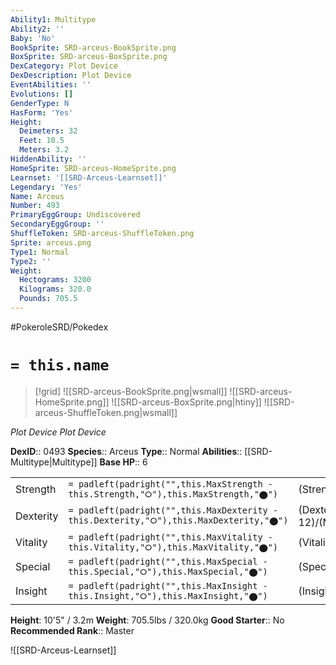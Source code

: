 ```yaml
---
Ability1: Multitype
Ability2: ''
Baby: 'No'
BookSprite: SRD-arceus-BookSprite.png
BoxSprite: SRD-arceus-BoxSprite.png
DexCategory: Plot Device
DexDescription: Plot Device
EventAbilities: ''
Evolutions: []
GenderType: N
HasForm: 'Yes'
Height:
  Deimeters: 32
  Feet: 10.5
  Meters: 3.2
HiddenAbility: ''
HomeSprite: SRD-arceus-HomeSprite.png
Learnset: '[[SRD-Arceus-Learnset]]'
Legendary: 'Yes'
Name: Arceus
Number: 493
PrimaryEggGroup: Undiscovered
SecondaryEggGroup: ''
ShuffleToken: SRD-arceus-ShuffleToken.png
Sprite: arceus.png
Type1: Normal
Type2: ''
Weight:
  Hectograms: 3200
  Kilograms: 320.0
  Pounds: 705.5
---
```


#PokeroleSRD/Pokedex

# `= this.name`

> [!grid]
> ![[SRD-arceus-BookSprite.png|wsmall]]
> ![[SRD-arceus-HomeSprite.png]]
> ![[SRD-arceus-BoxSprite.png|htiny]]
> ![[SRD-arceus-ShuffleToken.png|wsmall]]


*Plot Device*
*Plot Device*

**DexID**:: 0493
**Species**:: Arceus
**Type**:: Normal
**Abilities**:: [[SRD-Multitype|Multitype]]
**Base HP**:: 6

|           |                                                                                        |                                          |
| --------- | -------------------------------------------------------------------------------------- | ---------------------------------------- |
| Strength  | `= padleft(padright("",this.MaxStrength - this.Strength,"⭘"),this.MaxStrength,"⬤")`    | (Strength::12)/(MaxStrength::12)   |
| Dexterity | `= padleft(padright("",this.MaxDexterity - this.Dexterity,"⭘"),this.MaxDexterity,"⬤")` | (Dexterity:: 12)/(MaxDexterity::12) |
| Vitality  | `= padleft(padright("",this.MaxVitality - this.Vitality,"⭘"),this.MaxVitality,"⬤")`    | (Vitality::12)/(MaxVitality::12)   |
| Special   | `= padleft(padright("",this.MaxSpecial - this.Special,"⭘"),this.MaxSpecial,"⬤")`       | (Special::12)/(MaxSpecial::12)     |
| Insight   | `= padleft(padright("",this.MaxInsight - this.Insight,"⭘"),this.MaxInsight,"⬤")`       | (Insight::12)/(MaxInsight::12)     |

**Height**: 10'5" / 3.2m
**Weight**: 705.5lbs / 320.0kg
**Good Starter**:: No
**Recommended Rank**:: Master

![[SRD-Arceus-Learnset]]